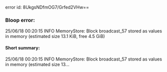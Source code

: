 error id: 8UkgsNDfmOG7/Grfed2VHw==
### Bloop error:

25/06/18 00:20:15 INFO MemoryStore: Block broadcast_57 stored as values in memory (estimated size 13.1 KiB, free 4.5 GiB)
#### Short summary: 

25/06/18 00:20:15 INFO MemoryStore: Block broadcast_57 stored as values in memory (estimated size 13...